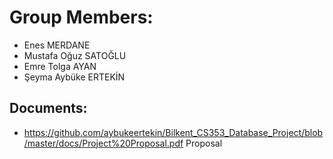 # Group Members:
* Enes MERDANE 
* Mustafa Oğuz SATOĞLU 
* Emre Tolga AYAN 
* Şeyma Aybüke ERTEKİN

## Documents:
* https://github.com/aybukeertekin/Bilkent_CS353_Database_Project/blob/master/docs/Project%20Proposal.pdf Proposal
